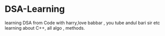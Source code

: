 # DSA-Learning
learning DSA
from Code with harry,love babbar , you tube andul bari sir etc
learning about C++, all algo , methods.
